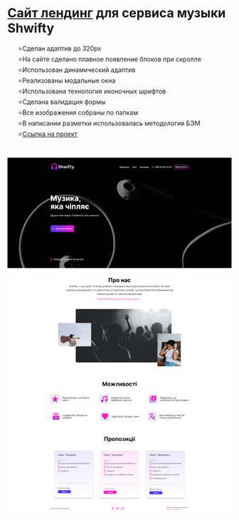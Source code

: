 <h1> <a href="https://kulakovskyi.github.io/shiwty/" target="_blank">Сайт лендинг</a> для сервиса музыки Shwifty </h1>
<ul type="none">
  <li>⭐Сделан адаптив до 320px</li>
  <li>⭐На сайте сделано плавное появление блоков при скролле</li>
  <li>⭐Использован динамический адаптив</li>
  <li>⭐Реализованы модальные окна</li>
  <li>⭐Использована технология иконочных шрифтов</li>
  <li>⭐Сделана валидация формы</li>
  <li>⭐Все изображения собраны по папкам</li>
  <li>⭐В написании разметки использовалась методология БЭМ</li>
  <li>⭐<a href="https://kulakovskyi.github.io/shiwty/">Ссылка на проект</a></li>
</ul>

<h1><h1>

<img src="https://github.com/kulakovskyi/shiwty/blob/main/readme-img/shiwty.jpg" alt="site-image" />
